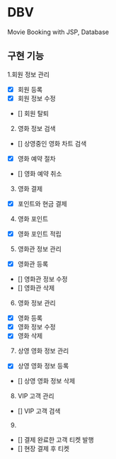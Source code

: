 # DBV
 Movie Booking with JSP, Database
 
## 구현 기능
1.회원 정보 관리
- [x] 회원 등록
- [x] 회원 정보 수정
- [] 회원 탈퇴

2. 영화 정보 검색
- [] 상영중인 영화 차트 검색
- [x] 영화 예약 절차
- [] 영화 예약 취소

3. 영화 결제
- [x] 포인트와 현금 결제

4. 영화 포인트
- [x] 영화 포인트 적립

5. 영화관 정보 관리
- [x] 영화관 등록
- [] 영화관 정보 수정
- [] 영화관 삭제

6. 영화 정보 관리
- [x] 영화 등록
- [x] 영화 정보 수정
- [x] 영화 삭제

7. 상영 영화 정보 관리
- [x] 상영 영화 정보 등록
- [] 상영 영화 정보 삭제

8. VIP 고객 관리
- [] VIP 고객 검색

9.
- [] 결제 완료한 고객 티켓 발행
- [] 현장 결제 후 티켓 

